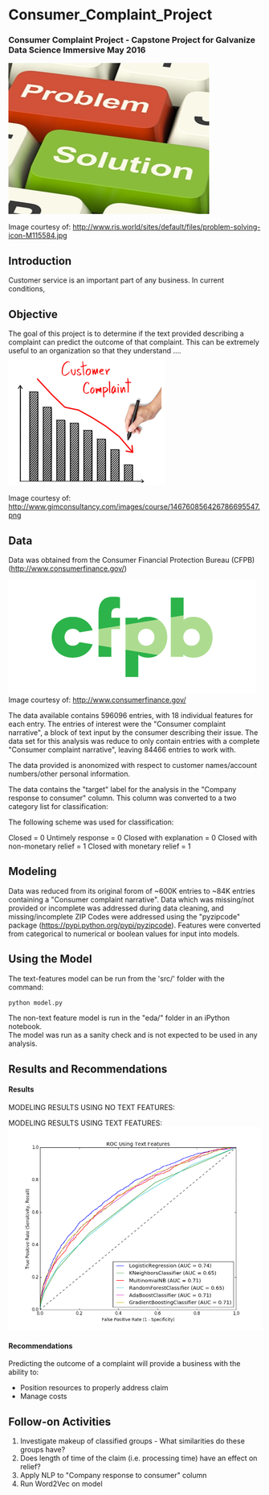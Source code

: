 # Consumer_Complaint_Project
### Consumer Complaint Project - Capstone Project for Galvanize Data Science Immersive May 2016

![picture](img/Problem_solving.jpg)

Image courtesy of: http://www.ris.world/sites/default/files/problem-solving-icon-M115584.jpg

## Introduction
Customer service is an important part of any business.  In current conditions,

## Objective
The goal of this project is to determine if the text provided describing a complaint can predict the outcome of that complaint.  This can be extremely useful to an organization so that they understand ....
![picture](img/Complaints_down.png)

Image courtesy of:
http://www.gimconsultancy.com/images/course/146760856426786695547.png

## Data
Data was obtained from the Consumer Financial Protection Bureau (CFPB) (http://www.consumerfinance.gov/)

![picture](img/CPFB_Logo.png)
Image courtesy of:
http://www.consumerfinance.gov/

The data available contains 596096 entries, with 18 individual features for each entry.  The entries of interest were the "Consumer complaint narrative", a block of text input by the consumer describing their issue.  The data set for this analysis was reduce to only contain entries with a complete "Consumer complaint narrative", leaving 84466 entries to work with.  

The data provided is anonomized with respect to customer names/account numbers/other personal information.  

The data contains the "target" label for the analysis in the "Company response to consumer" column.  This column was converted to a two category list for classification:

The following scheme was used for classification:

Closed = 0
Untimely response = 0
Closed with explanation = 0
Closed with non-monetary relief = 1
Closed with monetary relief = 1

## Modeling
Data was reduced from its original forom of ~600K entries to ~84K entries containing a "Consumer complaint narrative".  Data which was missing/not provided or incomplete was addressed during data cleaning, and missing/incomplete ZIP Codes were addressed using the "pyzipcode" package (https://pypi.python.org/pypi/pyzipcode).  Features were converted from categorical to numerical or boolean values for input into models.


## Using the Model
The text-features model can be run from the 'src/' folder with the command:
```python
python model.py  
```

The non-text feature model is run in the "eda/" folder in an iPython notebook.  
The model was run as a sanity check and is not expected to be used in any analysis.

## Results and Recommendations
#### Results
MODELING RESULTS USING NO TEXT FEATURES:


MODELING RESULTS USING TEXT FEATURES:
![picture](img/ROC_Text_20Kfeats.png)

#### Recommendations
Predicting the outcome of a complaint will provide a business with the ability to:
- Position resources to properly address claim  
- Manage costs


## Follow-on Activities
1. Investigate makeup of classified groups - What similarities do these groups have?
2. Does length of time of the claim (i.e. processing time) have an effect on relief?
3. Apply NLP to "Company response to consumer" column
4. Run Word2Vec on model
